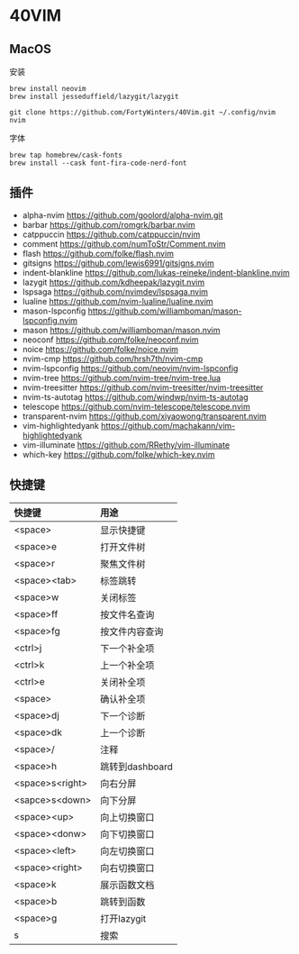 # 40VIM

## MacOS

安装

```
brew install neovim
brew install jesseduffield/lazygit/lazygit

git clone https://github.com/FortyWinters/40Vim.git ~/.config/nvim
nvim
```

字体

```
brew tap homebrew/cask-fonts
brew install --cask font-fira-code-nerd-font
```

## 插件

- alpha-nvim https://github.com/goolord/alpha-nvim.git
- barbar https://github.com/romgrk/barbar.nvim
- catppuccin https://github.com/catppuccin/nvim
- comment https://github.com/numToStr/Comment.nvim
- flash https://github.com/folke/flash.nvim
- gitsigns https://github.com/lewis6991/gitsigns.nvim
- indent-blankline https://github.com/lukas-reineke/indent-blankline.nvim
- lazygit https://github.com/kdheepak/lazygit.nvim
- lspsaga https://github.com/nvimdev/lspsaga.nvim
- lualine https://github.com/nvim-lualine/lualine.nvim
- mason-lspconfig https://github.com/williamboman/mason-lspconfig.nvim
- mason https://github.com/williamboman/mason.nvim
- neoconf https://github.com/folke/neoconf.nvim
- noice https://github.com/folke/noice.nvim
- nvim-cmp https://github.com/hrsh7th/nvim-cmp
- nvim-lspconfig https://github.com/neovim/nvim-lspconfig
- nvim-tree https://github.com/nvim-tree/nvim-tree.lua
- nvim-treesitter https://github.com/nvim-treesitter/nvim-treesitter
- nvim-ts-autotag https://github.com/windwp/nvim-ts-autotag
- telescope https://github.com/nvim-telescope/telescope.nvim
- transparent-nvim https://github.com/xiyaowong/transparent.nvim
- vim-highlightedyank https://github.com/machakann/vim-highlightedyank
- vim-illuminate https://github.com/RRethy/vim-illuminate
- which-key https://github.com/folke/which-key.nvim

## 快捷键

| 快捷键              | 用途            |
| :------------------ | :-------------- |
| \<space\>           | 显示快捷键      |
| \<space\>e          | 打开文件树      |
| \<space\>r          | 聚焦文件树      |
| \<space\>\<tab\>    | 标签跳转        |
| \<space\>w          | 关闭标签        |
| \<space\>ff         | 按文件名查询    |
| \<space\>fg         | 按文件内容查询  |
| \<ctrl\>j           | 下一个补全项    |
| \<ctrl\>k           | 上一个补全项    |
| \<ctrl\>e           | 关闭补全项      |
| \<space\>           | 确认补全项      |
| \<space\>dj         | 下一个诊断      |
| \<space\>dk         | 上一个诊断      |
| \<space\>/          | 注释            |
| \<space\>h          | 跳转到dashboard |
| \<space\>s\<right\> | 向右分屏        |
| \<sapce\>s\<down\>  | 向下分屏        |
| \<space\>\<up\>     | 向上切换窗口    |
| \<space\>\<donw\>   | 向下切换窗口    |
| \<space\>\<left\>   | 向左切换窗口    |
| \<space\>\<right\>  | 向右切换窗口    |
| \<space\>k          | 展示函数文档    |
| \<space\>b          | 跳转到函数      |
| \<space\>g          | 打开lazygit     |
| s                   | 搜索            |

